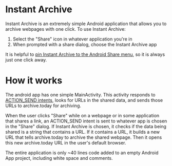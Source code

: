 

# Instant Archive
Instant Archive is an extremely simple Android application that allows you to archive webpages with one click. 
To use Instant Archive:

 1. Select the "Share" icon in whatever application you're in
 2. When prompted with a share dialog, choose the Instant Archive app

It is helpful to [pin Instant Archive to the Android Share menu](https://www.techrepublic.com/article/how-to-pin-apps-to-the-android-share-menu/), so it is always just one click away.

# How it works
The android app has one simple MainActivity. This activity responds to [ACTION_SEND intents](https://developer.android.com/training/sharing/receive), looks for URLs in the shared data, and sends those URLs to archive.today for archiving. 

When the user clicks "Share" while on a webpage or in some application that shares a link, an ACTION_SEND intent is sent to whatever app is chosen in the "Share" dialog. If Instant Archive is chosen, it checks if the data being shared is a string that contains a URL. If it contains a URL, it builds a new URL that tells archive.today to archive the shared webpage. Then it opens this new archive.today URL in the user's default browser.

The entire application is only ~40 lines code added to an empty Android App project, including white space and comments.

